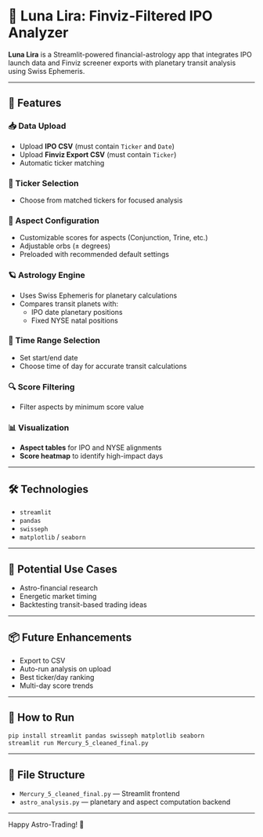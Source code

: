 
# 🌌 Luna Lira: Finviz-Filtered IPO Analyzer

**Luna Lira** is a Streamlit-powered financial-astrology app that integrates IPO launch data and Finviz screener exports with planetary transit analysis using Swiss Ephemeris.

---

## 🚀 Features

### 📥 Data Upload
- Upload **IPO CSV** (must contain `Ticker` and `Date`)
- Upload **Finviz Export CSV** (must contain `Ticker`)
- Automatic ticker matching

### 🎯 Ticker Selection
- Choose from matched tickers for focused analysis

### 🔧 Aspect Configuration
- Customizable scores for aspects (Conjunction, Trine, etc.)
- Adjustable orbs (± degrees)
- Preloaded with recommended default settings

### 🪐 Astrology Engine
- Uses Swiss Ephemeris for planetary calculations
- Compares transit planets with:
  - IPO date planetary positions
  - Fixed NYSE natal positions

### 📅 Time Range Selection
- Set start/end date
- Choose time of day for accurate transit calculations

### 🔍 Score Filtering
- Filter aspects by minimum score value

### 📊 Visualization
- **Aspect tables** for IPO and NYSE alignments
- **Score heatmap** to identify high-impact days

---

## 🛠 Technologies

- `streamlit`
- `pandas`
- `swisseph`
- `matplotlib` / `seaborn`

---

## 🔮 Potential Use Cases

- Astro-financial research
- Energetic market timing
- Backtesting transit-based trading ideas

---

## 📦 Future Enhancements

- Export to CSV
- Auto-run analysis on upload
- Best ticker/day ranking
- Multi-day score trends

---

## 🧠 How to Run

```bash
pip install streamlit pandas swisseph matplotlib seaborn
streamlit run Mercury_5_cleaned_final.py
```

---

## 📂 File Structure

- `Mercury_5_cleaned_final.py` — Streamlit frontend
- `astro_analysis.py` — planetary and aspect computation backend

---

Happy Astro-Trading! 🌠

